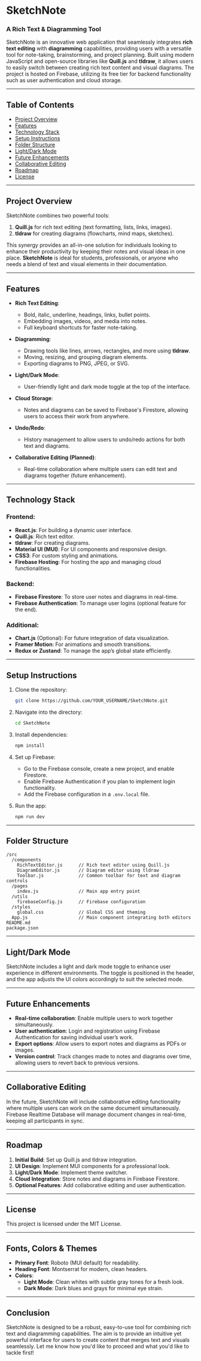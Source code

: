 # SketchNote

### A Rich Text & Diagramming Tool

SketchNote is an innovative web application that seamlessly integrates **rich text editing** with **diagramming** capabilities, providing users with a versatile tool for note-taking, brainstorming, and project planning. Built using modern JavaScript and open-source libraries like **Quill.js** and **tldraw**, it allows users to easily switch between creating rich text content and visual diagrams. The project is hosted on Firebase, utilizing its free tier for backend functionality such as user authentication and cloud storage.

---

## Table of Contents

- [Project Overview](#project-overview)
- [Features](#features)
- [Technology Stack](#technology-stack)
- [Setup Instructions](#setup-instructions)
- [Folder Structure](#folder-structure)
- [Light/Dark Mode](#light-dark-mode)
- [Future Enhancements](#future-enhancements)
- [Collaborative Editing](#collaborative-editing)
- [Roadmap](#roadmap)
- [License](#license)

---

## Project Overview

SketchNote combines two powerful tools:
1. **Quill.js** for rich text editing (text formatting, lists, links, images).
2. **tldraw** for creating diagrams (flowcharts, mind maps, sketches).

This synergy provides an all-in-one solution for individuals looking to enhance their productivity by keeping their notes and visual ideas in one place. **SketchNote** is ideal for students, professionals, or anyone who needs a blend of text and visual elements in their documentation.

---

## Features

- **Rich Text Editing**:
  - Bold, italic, underline, headings, links, bullet points.
  - Embedding images, videos, and media into notes.
  - Full keyboard shortcuts for faster note-taking.

- **Diagramming**:
  - Drawing tools like lines, arrows, rectangles, and more using **tldraw**.
  - Moving, resizing, and grouping diagram elements.
  - Exporting diagrams to PNG, JPEG, or SVG.

- **Light/Dark Mode**:
  - User-friendly light and dark mode toggle at the top of the interface.

- **Cloud Storage**:
  - Notes and diagrams can be saved to Firebase's Firestore, allowing users to access their work from anywhere.

- **Undo/Redo**:
  - History management to allow users to undo/redo actions for both text and diagrams.

- **Collaborative Editing (Planned)**:
  - Real-time collaboration where multiple users can edit text and diagrams together (future enhancement).

---

## Technology Stack

### Frontend:
- **React.js**: For building a dynamic user interface.
- **Quill.js**: Rich text editor.
- **tldraw**: For creating diagrams.
- **Material UI (MUI)**: For UI components and responsive design.
- **CSS3**: For custom styling and animations.
- **Firebase Hosting**: For hosting the app and managing cloud functionalities.

### Backend:
- **Firebase Firestore**: To store user notes and diagrams in real-time.
- **Firebase Authentication**: To manage user logins (optional feature for the end).
  
### Additional:
- **Chart.js** (Optional): For future integration of data visualization.
- **Framer Motion**: For animations and smooth transitions.
- **Redux or Zustand**: To manage the app’s global state efficiently.

---

## Setup Instructions

1. Clone the repository:
   ```bash
   git clone https://github.com/YOUR_USERNAME/SketchNote.git
   ```
   
2. Navigate into the directory:
   ```bash
   cd SketchNote
   ```

3. Install dependencies:
   ```bash
   npm install
   ```

4. Set up Firebase:
   - Go to the Firebase console, create a new project, and enable Firestore.
   - Enable Firebase Authentication if you plan to implement login functionality.
   - Add the Firebase configuration in a `.env.local` file.
   
5. Run the app:
   ```bash
   npm run dev
   ```

---

## Folder Structure

```
/src
  /components
    RichTextEditor.js      // Rich text editor using Quill.js
    DiagramEditor.js       // Diagram editor using tldraw
    Toolbar.js             // Common toolbar for text and diagram controls
  /pages
    index.js               // Main app entry point
  /utils
    firebaseConfig.js      // Firebase configuration
  /styles
    global.css             // Global CSS and theming
  App.js                   // Main component integrating both editors
README.md
package.json
```

---

## Light/Dark Mode

SketchNote includes a light and dark mode toggle to enhance user experience in different environments. The toggle is positioned in the header, and the app adjusts the UI colors accordingly to suit the selected mode.

---

## Future Enhancements

- **Real-time collaboration**: Enable multiple users to work together simultaneously.
- **User authentication**: Login and registration using Firebase Authentication for saving individual user’s work.
- **Export options**: Allow users to export notes and diagrams as PDFs or images.
- **Version control**: Track changes made to notes and diagrams over time, allowing users to revert back to previous versions.

---

## Collaborative Editing

In the future, SketchNote will include collaborative editing functionality where multiple users can work on the same document simultaneously. Firebase Realtime Database will manage document changes in real-time, keeping all participants in sync.

---

## Roadmap

1. **Initial Build**: Set up Quill.js and tldraw integration.
2. **UI Design**: Implement MUI components for a professional look.
3. **Light/Dark Mode**: Implement theme switcher.
4. **Cloud Integration**: Store notes and diagrams in Firebase Firestore.
5. **Optional Features**: Add collaborative editing and user authentication.

---

## License

This project is licensed under the MIT License.

---

## Fonts, Colors & Themes

- **Primary Font**: Roboto (MUI default) for readability.
- **Heading Font**: Montserrat for modern, clean headers.
- **Colors**:
  - **Light Mode**: Clean whites with subtle gray tones for a fresh look.
  - **Dark Mode**: Dark blues and grays for minimal eye strain.

---

## Conclusion

SketchNote is designed to be a robust, easy-to-use tool for combining rich text and diagramming capabilities. The aim is to provide an intuitive yet powerful interface for users to create content that merges text and visuals seamlessly.
Let me know how you'd like to proceed and what you'd like to tackle first!

